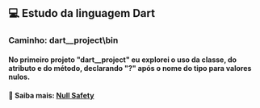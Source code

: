 ## 💻 Estudo da linguagem Dart 
### Caminho: dart__project\bin
#### No primeiro projeto "dart__project" eu explorei o uso da classe, do atributo e do método, declarando "?" após o nome do tipo para valores nulos.
#### 🔎 Saiba mais: [Null Safety](https://dart.dev/null-safety#:~:text=The%20Dart%20language%20enforces%20sound,can%20be%20difficult%20to%20debug)
